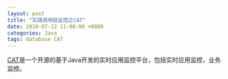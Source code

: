 ```yaml
---
layout: post
title: "实践调用链监控之CAT"
date: 2018-07-12 11:08:00 +0800
categories: Java
tags: database CAT
---
```


[CAT](https://github.com/dianping/cat)是一个开源的基于Java开发的实时应用监控平台，包括实时应用监控，业务监控。